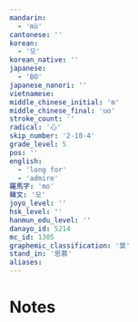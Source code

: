 ```yaml
---
mandarin:
  - 'mù'
cantonese: ''
korean:
  - '모'
korean_native: ''
japanese:
  - 'BO'
japanese_nanori: ''
vietnamese:
middle_chinese_initial: 'm'
middle_chinese_final: 'uo'
stroke_count: ''
radical: '心'
skip_number: '2-10-4'
grade_level: 5
pos: ''
english:
  - 'long for'
  - 'admire'
羅馬字: 'mo'
韓文: '모'
joyo_level: ''
hsk_level: ''
hanmun_edu_level: ''
danayo_id: 5214
mc_id: 1305
graphemic_classification: '莫'
stand_in: '思慕'
aliases:
---
```


# Notes
